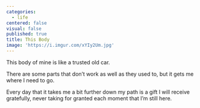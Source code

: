 ```yaml
---
categories:
  - life
centered: false
visual: false
published: true
title: This Body
image: 'https://i.imgur.com/xYIy2Um.jpg'
---
```

This body of mine 
is like a trusted old car.

There are some parts 
that don’t work as well 
as they used to,
but it gets me 
where I need to go. 

Every day that it takes me 
a bit further down my path 
is a gift I will receive gratefully,
never taking for granted
each moment that I’m still here.
